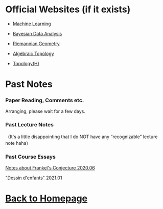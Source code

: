 # Official Websites (if it exists)

- [Machine Learning](https://miralab.ai/course/ml_2021fall/)

- [Bayesian Data Analysis](http://staff.ustc.edu.cn/~zwp/teach/Bayes/bayes.htm)

- [Riemannian Geometry](http://staff.ustc.edu.cn/~spliu/Teach_RG2020.html)

- [Algebraic Topology](http://staff.ustc.edu.cn/~msheng/AT2018/)

- [Topology(H)](http://staff.ustc.edu.cn/~wangzuoq/Courses/21S-Topology/index.html)

# Past Notes 

### Paper Reading, Comments etc.

Arranging, please wait for a few days.

### Past Lecture Notes

（It's a little disappointing that I do NOT have any “recognizable” lecture note haha）

### Past Course Essays

[Notes about Frankel's Conjecture 2020.06](https://pkgu-github-io-maintenance.s3.cn-east-1.jdcloud-oss.com/Frankel%E2%80%99sConjecture%20.pdf)

["Dessin  d'enfants" 2021.01](https://pkgu-github-io-maintenance.s3.cn-east-1.jdcloud-oss.com/Frankel%E2%80%99sConjecture%20.pdf)

# [Back to Homepage](https://pkgu.github.io)
